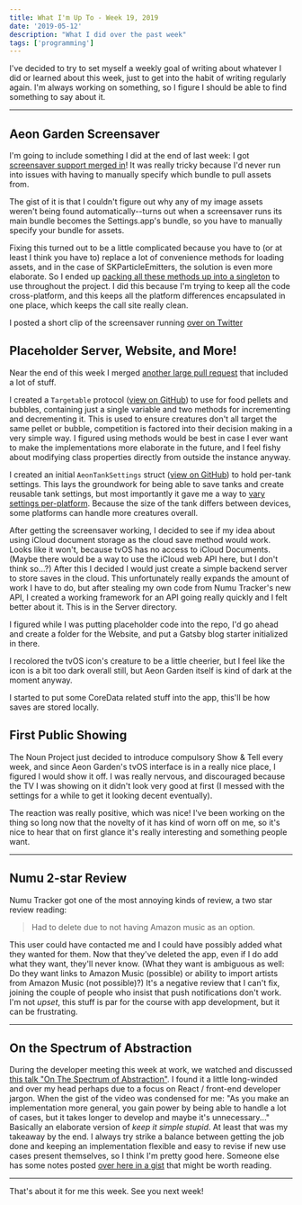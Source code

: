 ```yaml
---
title: What I'm Up To - Week 19, 2019
date: '2019-05-12'
description: "What I did over the past week"
tags: ['programming']
---
```


I've decided to try to set myself a weekly goal of writing about whatever I did or learned about this week, just to get into the habit of writing regularly again. I'm always working on something, so I figure I should be able to find something to say about it.

---

## Aeon Garden Screensaver

I'm going to include something I did at the end of last week: I got [screensaver support merged in](https://github.com/amiantos/aeongarden/commit/13bf01555bdae2b2b35657b9bcc83f0449b380e8)! It was really tricky because I'd never run into issues with having to manually specify which bundle to pull assets from.

The gist of it is that I couldn't figure out why any of my image assets weren't being found automatically--turns out when a screensaver runs its main bundle becomes the Settings.app's bundle, so you have to manually specify your bundle for assets.

Fixing this turned out to be a little complicated because you have to (or at least I think you have to) replace a lot of convenience methods for loading assets, and in the case of SKParticleEmitters, the solution is even more elaborate. So I ended up [packing all these methods up into a singleton](https://github.com/amiantos/aeongarden/blob/13bf01555bdae2b2b35657b9bcc83f0449b380e8/Aeon%20Garden%20Shared/Utilities/AeonAssetGrabber.swift) to use throughout the project. I did this because I'm trying to keep all the code cross-platform, and this keeps all the platform differences encapsulated in one place, which keeps the call site really clean.

I posted a short clip of the screensaver running [over on Twitter](https://twitter.com/amiantos/status/1125185082623311872)

## Placeholder Server, Website, and More!

Near the end of this week I merged [another large pull request](https://github.com/amiantos/aeongarden/pull/21) that included a lot of stuff.

I created a `Targetable` protocol ([view on GitHub](https://github.com/amiantos/aeongarden/blob/3749a15b08c5cb6fe8e6b2fa1660374728822e3c/Aeon%20Garden%20Shared/Nodes/AeonNodeProtocols.swift#L27)) to use for food pellets and bubbles, containing just a single variable and two methods for incrementing and decrementing it. This is used to ensure creatures don't all target the same pellet or bubble, competition is factored into their decision making in a very simple way. I figured using methods would be best in case I ever want to make the implementations more elaborate in the future, and I feel fishy about modifying class properties directly from outside the instance anyway.

I created an initial `AeonTankSettings` struct ([view on GitHub](https://github.com/amiantos/aeongarden/blob/13bf01555bdae2b2b35657b9bcc83f0449b380e8/Aeon%20Garden%20Shared/Scenes/AeonTankSettings.swift#L14)) to hold per-tank settings. This lays the groundwork for being able to save tanks and create reusable tank settings, but most importantly it gave me a way to [vary settings per-platform](https://github.com/amiantos/aeongarden/blob/3749a15b08c5cb6fe8e6b2fa1660374728822e3c/Aeon%20Garden%20Shared/Views/AeonViewController.swift#L23). Because the size of the tank differs between devices, some platforms can handle more creatures overall.

After getting the screensaver working, I decided to see if my idea about using iCloud document storage as the cloud save method would work. Looks like it won't, because tvOS has no access to iCloud Documents. (Maybe there would be a way to use the iCloud web API here, but I don't think so...?) After this I decided I would just create a simple backend server to store saves in the cloud. This unfortunately really expands the amount of work I have to do, but after stealing my own code from Numu Tracker's new API, I created a working framework for an API going really quickly and I felt better about it. This is in the Server directory.

I figured while I was putting placeholder code into the repo, I'd go ahead and create a folder for the Website, and put a Gatsby blog starter initialized in there.

I recolored the tvOS icon's creature to be a little cheerier, but I feel like the icon is a bit too dark overall still, but Aeon Garden itself is kind of dark at the moment anyway.

I started to put some CoreData related stuff into the app, this'll be how saves are stored locally.

## First Public Showing

The Noun Project just decided to introduce compulsory Show & Tell every week, and since Aeon Garden's tvOS interface is in a really nice place, I figured I would show it off. I was really nervous, and discouraged because the TV I was showing on it didn't look very good at first (I messed with the settings for a while to get it looking decent eventually). 

The reaction was really positive, which was nice! I've been working on the thing so long now that the novelty of it has kind of worn off on me, so it's nice to hear that on first glance it's really interesting and something people want.

---

## Numu 2-star Review

Numu Tracker got one of the most annoying kinds of review, a two star review reading:

> Had to delete due to not having Amazon music as an option.

This user could have contacted me and I could have possibly added what they wanted for them. Now that they've deleted the app, even if I do add what they want, they'll never know. (What they want is ambiguous as well: Do they want links to Amazon Music (possible) or ability to import artists from Amazon Music (not possible)?) It's a negative review that I can't fix, joining the couple of people who insist that push notifications don't work. I'm not _upset_, this stuff is par for the course with app development, but it can be frustrating.

---

## On the Spectrum of Abstraction 

During the developer meeting this week at work, we watched and discussed [this talk "On The Spectrum of Abstraction"](https://www.youtube.com/watch?v=mVVNJKv9esE). I found it a little long-winded and over my head perhaps due to a focus on React / front-end developer jargon. When the gist of the video was condensed for me: "As you make an implementation more general, you gain power by being able to handle a lot of cases, but it takes longer to develop and maybe it's unnecessary..." Basically an elaborate version of _keep it simple stupid_. At least that was my takeaway by the end. I always try strike a balance between getting the job done and keeping an implementation flexible and easy to revise if new use cases present themselves, so I think I'm pretty good here. Someone else has some notes posted [over here in a gist](https://gist.github.com/markerikson/02d5846040a1bf4a02147990df3c3599) that might be worth reading.

---

That's about it for me this week. See you next week!

